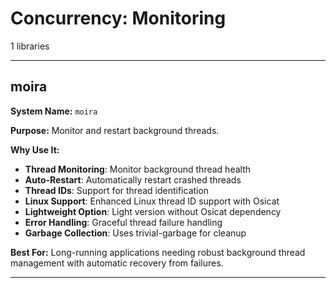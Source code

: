 # Concurrency: Monitoring

1 libraries

---

## moira

**System Name:** `moira`

**Purpose:** Monitor and restart background threads.

**Why Use It:**
- **Thread Monitoring**: Monitor background thread health
- **Auto-Restart**: Automatically restart crashed threads
- **Thread IDs**: Support for thread identification
- **Linux Support**: Enhanced Linux thread ID support with Osicat
- **Lightweight Option**: Light version without Osicat dependency
- **Error Handling**: Graceful thread failure handling
- **Garbage Collection**: Uses trivial-garbage for cleanup

**Best For:** Long-running applications needing robust background thread management with automatic recovery from failures.

---


